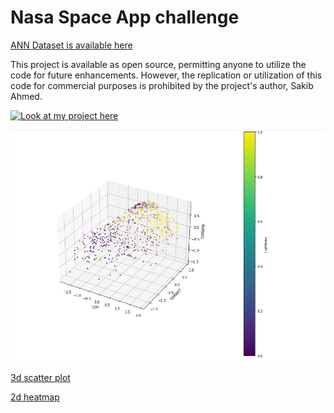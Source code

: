 # Nasa Space App challenge



[ANN Dataset is available here](https://drive.google.com/file/d/1bo--tW-PzqN0XiceGS-WkEqwVjltNcmc/view?usp=sharing)

This project is available as open source, permitting anyone to utilize the code for future enhancements. However, the replication or utilization of this code for commercial purposes is prohibited by the project's author, Sakib Ahmed.

[![Look at my project here](https://img.youtube.com/vi/adgoOydQEhI/0.jpg)](https://www.youtube.com/watch?v=adgoOydQEhI)


![Car Image](https://github.com/Sakib323/Nasa-Space-App-challenge/blob/main/multimedia%20files/download.png)


[3d scatter plot](https://comfy-figolla-e35606.netlify.app/)

[2d heatmap](https://phenomenal-khapse-9ef87f.netlify.app/)
